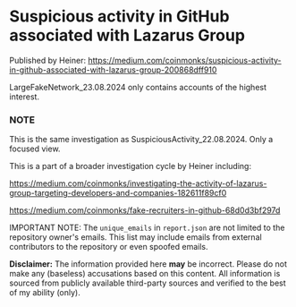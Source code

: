 # Suspicious activity in GitHub associated with Lazarus Group

Published by Heiner: https://medium.com/coinmonks/suspicious-activity-in-github-associated-with-lazarus-group-200868dff910

LargeFakeNetwork_23.08.2024 only contains accounts of the highest interest.

### NOTE

This is the same investigation as SuspiciousActivity_22.08.2024. Only a focused view.

This is a part of a broader investigation cycle by Heiner including:

https://medium.com/coinmonks/investigating-the-activity-of-lazarus-group-targeting-developers-and-companies-182611f89cf0

https://medium.com/coinmonks/fake-recruiters-in-github-68d0d3bf297d

IMPORTANT NOTE: The `unique_emails` in `report.json` are not limited to the repository owner's emails. This list may include emails from external contributors to the repository or even spoofed emails.

**Disclaimer:** The information provided here **may** be incorrect. Please do not make any (baseless) accusations based on this content. All information is sourced from publicly available third-party sources and verified to the best of my ability (only).